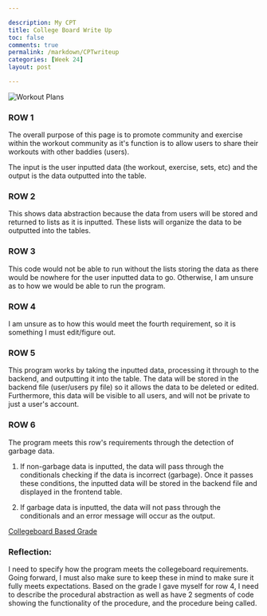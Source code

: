 ```yaml
--- 

description: My CPT
title: College Board Write Up
toc: false
comments: true
permalink: /markdown/CPTwriteup
categories: [Week 24]
layout: post

---
```



![Workout Plans]({{site.baseurl}}/images/WorkoutInput.png)


### ROW 1
The overall purpose of this page is to promote community and exercise within the workout community as it's function is to allow users to share their workouts with other baddies (users).

The input is the user inputted data (the workout, exercise, sets, etc) and the output is the data outputted into the table.

### ROW 2

This shows data abstraction because the data from users will be stored and returned to lists as it is inputted. These lists will organize the data to be outputted into the tables.

### ROW 3

This code would not be able to run without the lists storing the data as there would be nowhere for the user inputted data to go. Otherwise, I am unsure as to how we would be able to run the program.

### ROW 4

I am unsure as to how this would meet the fourth requirement, so it is something I must edit/figure out.

### ROW 5

This program works by taking the inputted data, processing it through to the backend, and outputting it into the table. The data will be stored in the backend file (user/users py file) so it allows the data to be deleted or edited. Furthermore, this data will be visible to all users, and will not be private to just a user's account. 

### ROW 6

The program meets this row's requirements through the detection of garbage data. 

1. If non-garbage data is inputted, the data will pass through the conditionals checking if the data is incorrect (garbage). Once it passes these conditions, the inputted data will be stored in the backend file and displayed in the frontend table.

2. If garbage data is inputted, the data will not pass through the conditionals and an error message will occur as the output. 


[Collegeboard Based Grade](https://github.com/lydia-c2/lyds.github.io/issues/18)


### Reflection:

I need to specify how the program meets the collegeboard requirements. Going forward, I must also make sure to keep these in mind to make sure it fully meets expectations. Based on the grade I gave myself for row 4, I need to describe the procedural abstraction as well as have 2 segments of code showing the functionality of the procedure, and the procedure being called.